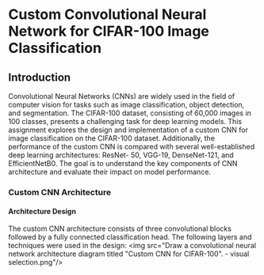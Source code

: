 # Custom Convolutional Neural Network for CIFAR-100 Image Classification
## Introduction 
Convolutional Neural Networks (CNNs) are widely used in the field of computer vision for
tasks such as image classification, object detection, and segmentation. The CIFAR-100
dataset, consisting of 60,000 images in 100 classes, presents a challenging task for deep
learning models. This assignment explores the design and implementation of a custom CNN
for image classification on the CIFAR-100 dataset. Additionally, the performance of the
custom CNN is compared with several well-established deep learning architectures: ResNet-
50, VGG-19, DenseNet-121, and EfficientNetB0. The goal is to understand the
key components of CNN architecture and evaluate their impact on model performance.
### Custom CNN Architecture
#### Architecture Design
The custom CNN architecture consists of three convolutional blocks followed by a fully
connected classification head. The following layers and techniques were used in the design:
<img src="Draw a convolutional neural network architecture diagram titled "Custom CNN for CIFAR-100". - visual selection.png"/>
